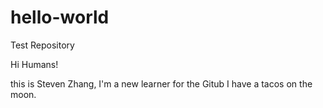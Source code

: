 # hello-world
Test Repository

Hi Humans!

this is Steven Zhang, I'm a new learner for the Gitub
I have a tacos on the moon.
